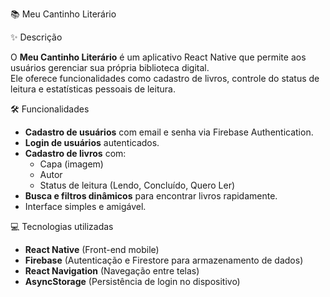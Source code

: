 📚 Meu Cantinho Literário

✨ Descrição

O **Meu Cantinho Literário** é um aplicativo React Native que permite aos usuários gerenciar sua própria biblioteca digital.  
Ele oferece funcionalidades como cadastro de livros, controle do status de leitura e estatísticas pessoais de leitura.

🛠️ Funcionalidades
- **Cadastro de usuários** com email e senha via Firebase Authentication.  
- **Login de usuários** autenticados.  
- **Cadastro de livros** com:  
  - Capa (imagem)  
  - Autor  
  - Status de leitura (Lendo, Concluído, Quero Ler)  
- **Busca e filtros dinâmicos** para encontrar livros rapidamente.  
- Interface simples e amigável.

💻 Tecnologias utilizadas
- **React Native** (Front-end mobile)  
- **Firebase** (Autenticação e Firestore para armazenamento de dados)  
- **React Navigation** (Navegação entre telas)  
- **AsyncStorage** (Persistência de login no dispositivo)  
